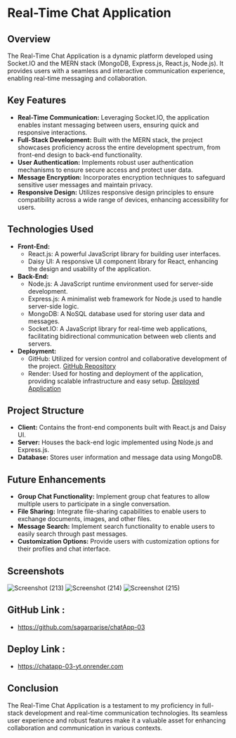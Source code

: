 # Real-Time Chat Application

## Overview
The Real-Time Chat Application is a dynamic platform developed using Socket.IO and the MERN stack (MongoDB, Express.js, React.js, Node.js). It provides users with a seamless and interactive communication experience, enabling real-time messaging and collaboration.

## Key Features
- **Real-Time Communication:** Leveraging Socket.IO, the application enables instant messaging between users, ensuring quick and responsive interactions.
- **Full-Stack Development:** Built with the MERN stack, the project showcases proficiency across the entire development spectrum, from front-end design to back-end functionality.
- **User Authentication:** Implements robust user authentication mechanisms to ensure secure access and protect user data.
- **Message Encryption:** Incorporates encryption techniques to safeguard sensitive user messages and maintain privacy.
- **Responsive Design:** Utilizes responsive design principles to ensure compatibility across a wide range of devices, enhancing accessibility for users.

## Technologies Used
- **Front-End:**
  - React.js: A powerful JavaScript library for building user interfaces.
  - Daisy UI: A responsive UI component library for React, enhancing the design and usability of the application.
- **Back-End:**
  - Node.js: A JavaScript runtime environment used for server-side development.
  - Express.js: A minimalist web framework for Node.js used to handle server-side logic.
  - MongoDB: A NoSQL database used for storing user data and messages.
  - Socket.IO: A JavaScript library for real-time web applications, facilitating bidirectional communication between web clients and servers.
- **Deployment:**
  - GitHub: Utilized for version control and collaborative development of the project. [GitHub Repository](https://github.com/sagarparise/chatApp-03)
  - Render: Used for hosting and deployment of the application, providing scalable infrastructure and easy setup. [Deployed Application](https://chatapp-03-yt.onrender.com/)

## Project Structure
- **Client:** Contains the front-end components built with React.js and Daisy UI.
- **Server:** Houses the back-end logic implemented using Node.js and Express.js.
- **Database:** Stores user information and message data using MongoDB.

## Future Enhancements
- **Group Chat Functionality:** Implement group chat features to allow multiple users to participate in a single conversation.
- **File Sharing:** Integrate file-sharing capabilities to enable users to exchange documents, images, and other files.
- **Message Search:** Implement search functionality to enable users to easily search through past messages.
- **Customization Options:** Provide users with customization options for their profiles and chat interface.

## Screenshots
![Screenshot (213)](https://github.com/sagarparise/chatApp-03/assets/141607123/93dff8c2-87c0-4dca-86e3-d01da8c050e5)
![Screenshot (214)](https://github.com/sagarparise/chatApp-03/assets/141607123/5d380e5c-394c-42e4-ad0c-a1051bbbd74f)
![Screenshot (215)](https://github.com/sagarparise/chatApp-03/assets/141607123/e1b1ab3f-8d36-436a-9c59-f28339f111b2)

## GitHub Link : 
- https://github.com/sagarparise/chatApp-03

## Deploy Link :
- https://chatapp-03-yt.onrender.com

## Conclusion
The Real-Time Chat Application is a testament to my proficiency in full-stack development and real-time communication technologies. Its seamless user experience and robust features make it a valuable asset for enhancing collaboration and communication in various contexts.
